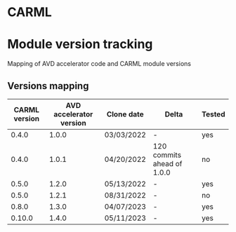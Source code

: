 # CARML 
# Module version tracking

Mapping of AVD accelerator code and CARML module versions

## Versions mapping

CARML version | AVD accelerator version | Clone date | Delta | Tested
---|---|---|---|---
0.4.0  | 1.0.0 | 03/03/2022 | - | yes
0.4.0  | 1.0.1 | 04/20/2022 | 120 commits ahead of 1.0.0 | no
0.5.0  | 1.2.0 | 05/13/2022 | - | yes
0.5.0  | 1.2.1 | 08/31/2022 | - | no
0.8.0  | 1.3.0 | 04/07/2023 | - | yes
0.10.0 | 1.4.0 | 05/11/2023 | - | yes